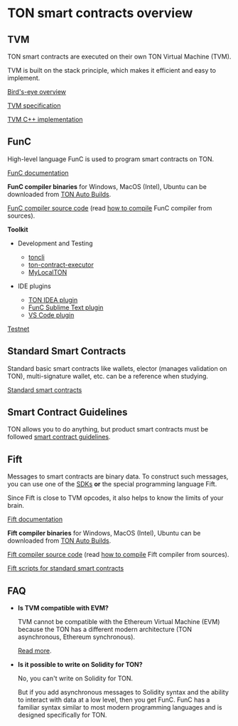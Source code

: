 # TON smart contracts overview

## TVM

TON smart contracts are executed on their own TON Virtual Machine (TVM).

TVM is built on the stack principle, which makes it efficient and easy to implement.

[Bird's-eye overview](/smart-contracts/tvm_overview.md)

[TVM specification](https://ton-blockchain.github.io/docs/tvm.pdf)

[TVM C++ implementation](https://github.com/ton-blockchain/ton/tree/master/crypto/vm)

## FunC

High-level language FunC is used to program smart contracts on TON.

[FunC documentation](https://ton.org/docs/#/func/overview.md)

**FunC compiler binaries** for Windows, MacOS (Intel), Ubuntu can be downloaded from [TON Auto Builds](https://github.com/ton-blockchain/ton/actions?query=branch%3Amaster+is%3Acompleted).

[FunC compiler source code](https://github.com/ton-blockchain/ton/tree/master/crypto/func) (read [how to compile](/compile.md#FunC) FunC compiler from sources).

**Toolkit**
- Development and Testing
   * [toncli](https://github.com/disintar/toncli)
   * [ton-contract-executor](https://github.com/Naltox/ton-contract-executor)
   * [MyLocalTON](/nodes/local-ton.md)

- IDE plugins
   * [TON IDEA plugin](https://plugins.jetbrains.com/plugin/18541-ton-development)
   * [FunC Sublime Text plugin](https://github.com/savva425/func_plugin_sublimetext3)
   * [VS Code plugin](https://marketplace.visualstudio.com/items?itemName=tonwhales.func-vscode)


[Testnet](/testnet/)

## Standard Smart Contracts

Standard basic smart contracts like wallets, elector (manages validation on TON), multi-signature wallet, etc. can be a reference when studying.

[Standard smart contracts](https://github.com/ton-blockchain/ton/tree/master/crypto/smartcont)

## Smart Contract Guidelines

TON allows you to do anything, but product smart contracts must be followed [smart contract guidelines](https://ton.org/docs/#/howto/smart-contract-guidelines). 

## Fift

Messages to smart contracts are binary data. To construct such messages, you can use one of the [SDKs](https://ton.org/docs/#/apis/) **or** the special programming language Fift.

Since Fift is close to TVM opcodes, it also helps to know the limits of your brain.

[Fift documentation](https://ton-blockchain.github.io/docs/fiftbase.pdf)

**Fift compiler binaries** for Windows, MacOS (Intel), Ubuntu can be downloaded from [TON Auto Builds](https://github.com/ton-blockchain/ton/actions?query=branch%3Amaster+is%3Acompleted).

[Fift compiler source code](https://github.com/ton-blockchain/ton/tree/master/crypto/fift) (read [how to compile](/compile.md#Fift) Fift compiler from sources).

[Fift scripts for standard smart contracts](https://github.com/ton-blockchain/ton/tree/master/crypto/smartcont)


## FAQ

- **Is TVM compatible with EVM?**

   TVM cannot be compatible with the Ethereum Virtual Machine (EVM) because the TON has a different modern architecture (TON asynchronous, Ethereum synchronous).

   [Read more](https://telegra.ph/Its-time-to-try-something-new-Asynchronous-smart-contracts-03-25).

- **Is it possible to write on Solidity for TON?**

   No, you can't write on Solidity for TON. 

   But if you add asynchronous messages to Solidity syntax and the ability to interact with data at a low level, then you get FunC. FunC has a familiar syntax similar to most modern programming languages and is designed specifically for TON.
